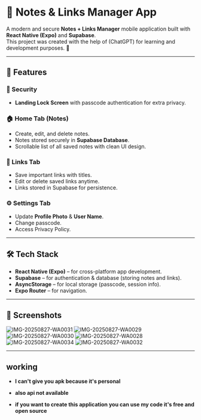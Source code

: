 # 📱 Notes & Links Manager App

A modern and secure **Notes + Links Manager** mobile application built with **React Native (Expo)** and **Supabase**.  
This project was created with the help of (ChatGPT) for learning and development purposes. 🙌

---

## 🚀 Features

### 🔐 Security
- **Landing Lock Screen** with passcode authentication for extra privacy.

### 🏠 Home Tab (Notes)
- Create, edit, and delete notes.  
- Notes stored securely in **Supabase Database**.  
- Scrollable list of all saved notes with clean UI design.  

### 🔗 Links Tab
- Save important links with titles.  
- Edit or delete saved links anytime.  
- Links stored in Supabase for persistence.  

### ⚙️ Settings Tab
- Update **Profile Photo** & **User Name**.  
- Change passcode.  
- Access Privacy Policy.  

---

## 🛠️ Tech Stack
- **React Native (Expo)** – for cross-platform app development.  
- **Supabase** – for authentication & database (storing notes and links).  
- **AsyncStorage** – for local storage (passcode, session info).  
- **Expo Router** – for navigation.  

---

## 📸 Screenshots

![IMG-20250827-WA0031](https://github.com/user-attachments/assets/aa06e9ce-6bba-42aa-afa0-6792c1b479be)
![IMG-20250827-WA0029](https://github.com/user-attachments/assets/565b8537-f719-4df9-ba4c-9b4126f0738b)
![IMG-20250827-WA0030](https://github.com/user-attachments/assets/94e76024-4cbf-4498-8a89-a16d2f86e0be)
![IMG-20250827-WA0028](https://github.com/user-attachments/assets/887c5355-8678-46ba-b26c-aa9671ae6fdc)
![IMG-20250827-WA0034](https://github.com/user-attachments/assets/eeecba53-e420-4128-9a87-105582d0a361)
![IMG-20250827-WA0032](https://github.com/user-attachments/assets/9b1bb93d-5b51-4998-81c6-960850110d7c)


---
## working 
- **I can't give you apk because it's personal**
- **also api not available**

- **if you want to create this application you can use my code it's free and open source** 
